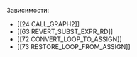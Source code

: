 
Зависимости:
- [[24 CALL_GRAPH2]]
- [[63 REVERT_SUBST_EXPR_RD]]
- [[72 CONVERT_LOOP_TO_ASSIGN]]
- [[73 RESTORE_LOOP_FROM_ASSIGN]]



